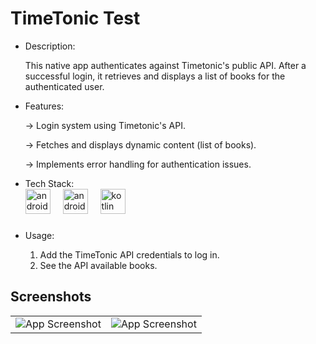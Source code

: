 # TimeTonic Test

<ul>
<li>Description:</li>

This native app authenticates against Timetonic's public API. After a successful login, it retrieves and displays a list of books for the authenticated user.


<li>Features:</li>

-> Login system using Timetonic's API.

-> Fetches and displays dynamic content (list of books).

-> Implements error handling for authentication issues.


<li>Tech Stack:</li>


<div align="left">
  <img src="https://cdn.jsdelivr.net/gh/devicons/devicon/icons/android/android-original.svg" height="40" alt="android logo"  />
  <img width="12" />
  <img src="https://cdn.jsdelivr.net/gh/devicons/devicon/icons/androidstudio/androidstudio-original.svg" height="40" alt="androidstudio logo"  />
  <img width="12" />
  <img src="https://cdn.jsdelivr.net/gh/devicons/devicon/icons/kotlin/kotlin-original.svg" height="40" alt="kotlin logo"  />
</div>

###


<li>Usage:</li>

1. Add the TimeTonic API credentials to log in.
2. See the API available books. 


</ul>


## Screenshots

|   |   |
|:--------------:|:---------------:|
| ![App Screenshot](https://assets.zyrosite.com/cdn-cgi/image/format=auto,fit=crop/mk3DXyWBRZCxzX6B/timetonicss1-A3Qpb08rGkFknJ9v.png) | ![App Screenshot](https://assets.zyrosite.com/cdn-cgi/image/format=auto,fit=crop/mk3DXyWBRZCxzX6B/timetonicss2-mk3DoZxGOgfq1reP.png) |
